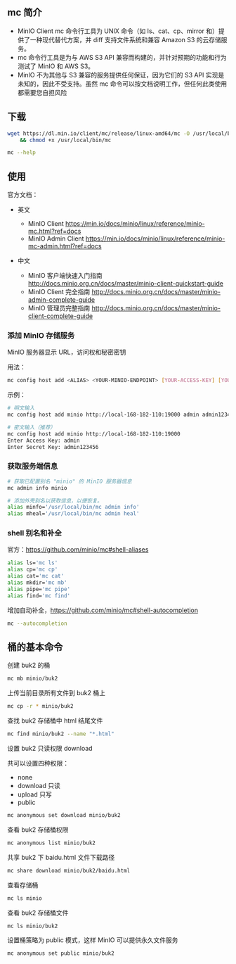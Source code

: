## mc 简介

- MinIO Client mc 命令行工具为 UNIX 命令（如 ls、cat、cp、mirror 和）提供了一种现代替代方案，并 diff 支持文件系统和兼容 Amazon S3 的云存储服务。
- mc 命令行工具是为与 AWS S3 API 兼容而构建的，并针对预期的功能和行为测试了 MinIO 和 AWS S3。
- MinIO 不为其他与 S3 兼容的服务提供任何保证，因为它们的 S3 API 实现是未知的，因此不受支持。虽然 mc 命令可以按文档说明工作，但任何此类使用都需要您自担风险

## 下载

```bash
wget https://dl.min.io/client/mc/release/linux-amd64/mc -O /usr/local/bin/mc \
	&& chmod +x /usr/local/bin/mc

mc --help
```

## 使用

官方文档：

- 英文
  - MinIO Client <https://min.io/docs/minio/linux/reference/minio-mc.html?ref=docs>
  - MinIO Admin Client <https://min.io/docs/minio/linux/reference/minio-mc-admin.html?ref=docs>

- 中文
  - MinIO 客户端快速入门指南 <http://docs.minio.org.cn/docs/master/minio-client-quickstart-guide>
  - MinIO Client 完全指南 <http://docs.minio.org.cn/docs/master/minio-admin-complete-guide>
  - MinIO 管理员完整指南 <http://docs.minio.org.cn/docs/master/minio-client-complete-guide>

### 添加 MinIO 存储服务

MinIO 服务器显示 URL，访问权和秘密密钥

用法：

```bash
mc config host add <ALIAS> <YOUR-MINIO-ENDPOINT> [YOUR-ACCESS-KEY] [YOUR-SECRET-KEY]
```

示例：

```bash
# 明文输入
mc config host add minio http://local-168-182-110:19000 admin admin123456

# 密文输入（推荐）
mc config host add minio http://local-168-182-110:19000
Enter Access Key: admin
Enter Secret Key: admin123456
```

### 获取服务端信息

```bash
# 获取已配置别名 "minio" 的 MinIO 服务器信息
mc admin info minio

# 添加外壳别名以获取信息，以便恢复。
alias minfo='/usr/local/bin/mc admin info'
alias mheal='/usr/local/bin/mc admin heal'

```

### shell 别名和补全

官方：<https://github.com/minio/mc#shell-aliases>

```bash
alias ls='mc ls'
alias cp='mc cp'
alias cat='mc cat'
alias mkdir='mc mb'
alias pipe='mc pipe'
alias find='mc find'

```

增加自动补全，<https://github.com/minio/mc#shell-autocompletion>

```bash
mc --autocompletion
```

## 桶的基本命令

创建 buk2 的桶

```bash
mc mb minio/buk2
```

上传当前目录所有文件到 buk2 桶上

```bash
mc cp -r * minio/buk2
```

查找 buk2 存储桶中 html 结尾文件

```bash
mc find minio/buk2 --name "*.html"
```

设置 buk2 只读权限 download

共可以设置四种权限：

- none
- download 只读
- upload 只写
- public

```bash
mc anonymous set download minio/buk2
```

查看 buk2 存储桶权限

```bash
mc anonymous list minio/buk2
```

共享 buk2 下 baidu.html 文件下载路径

```bash
mc share download minio/buk2/baidu.html
```

查看存储桶

```bash
mc ls minio
```

查看 buk2 存储桶文件

```bash
mc ls minio/buk2
```

设置桶策略为 public 模式，这样 MinIO 可以提供永久文件服务

```bash
mc anonymous set public minio/buk2
```



